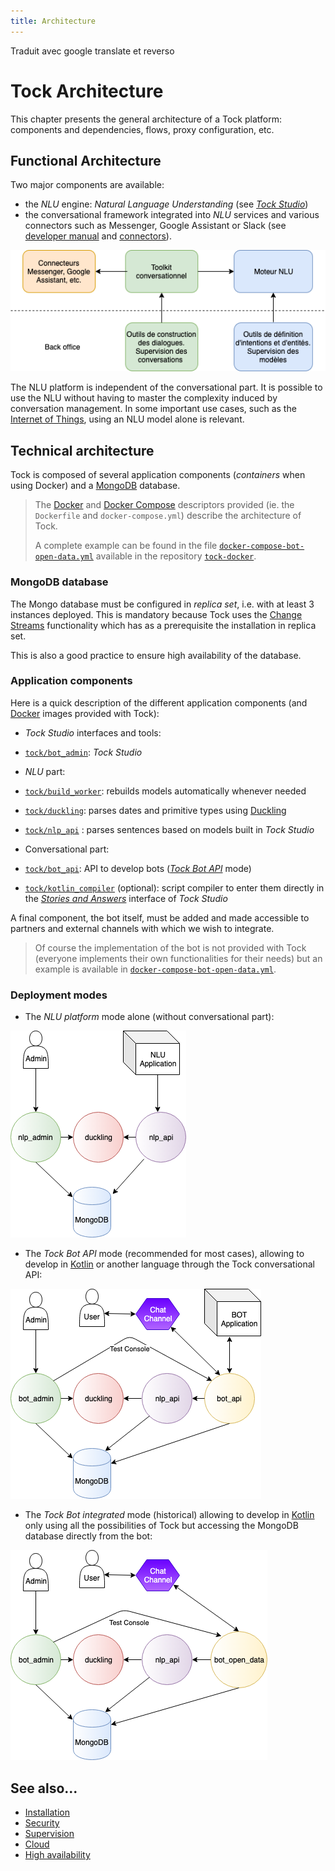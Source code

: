 ```yaml
---
title: Architecture
---
```

<!-->Traduit avec google translate et reverso<!-->
# Tock Architecture

This chapter presents the general architecture of a Tock platform: components and dependencies,
flows, proxy configuration, etc.

## Functional Architecture

Two major components are available:

* the _NLU_ engine: _Natural Language Understanding_ (see [_Tock Studio_](../user/studio.md))
* the conversational framework integrated into _NLU_ services and various connectors such as
Messenger, Google Assistant or Slack (see [developer manual](../dev/modes.md) and [connectors](../user/guides/canaux.md)).

![Tock diagram](../img/tock.png "The different components of Tock")

The NLU platform is independent of the conversational part. It is possible to use the NLU without having to
master the complexity induced by conversation management. In some important use cases, such as the [Internet of Things](https://fr.wikipedia.org/wiki/Internet_des_objets),
using an NLU model alone is relevant.

## Technical architecture

Tock is composed of several application components (_containers_ when using Docker)
and a [MongoDB](https://www.mongodb.com) database.

> The [Docker](https://www.docker.com/) and [Docker Compose](https://docs.docker.com/compose/) descriptors provided
(ie. the `Dockerfile` and `docker-compose.yml`) describe the architecture of Tock.
>
>A complete example can be found in the file [`docker-compose-bot-open-data.yml`](https://github.com/theopenconversationkit/tock-docker/blob/master/docker-compose-bot-open-data.yml)
>available in the repository [`tock-docker`](https://github.com/theopenconversationkit/tock-docker).

### MongoDB database

The Mongo database must be configured in _replica set_, i.e. with at least 3 instances deployed.
This is mandatory because Tock uses the [Change Streams](https://docs.mongodb.com/manual/changeStreams/)
functionality which has as a prerequisite the installation in replica set.

This is also a good practice to ensure high availability of the database.

### Application components

Here is a quick description of the different application components (and [Docker](https://www.docker.com/) images provided
with Tock):

* _Tock Studio_ interfaces and tools:
* [`tock/bot_admin`](https://hub.docker.com/r/tock/bot_admin): _Tock Studio_

* _NLU_ part:
* [`tock/build_worker`](https://hub.docker.com/r/tock/build_worker): rebuilds models automatically whenever needed
* [`tock/duckling`](https://hub.docker.com/r/tock/duckling): parses dates and primitive types using [Duckling](https://duckling.wit.ai)
* [`tock/nlp_api`](https://hub.docker.com/r/tock/nlp_api) : parses sentences based on models
built in _Tock Studio_

* Conversational part:
* [`tock/bot_api`](https://hub.docker.com/r/tock/bot_api): API to develop bots ([_Tock Bot API_](../dev/bot-api.md) mode)
* [`tock/kotlin_compiler`](https://hub.docker.com/r/tock/kotlin_compiler) (optional): script compiler to enter them directly in the [_Stories and Answers_](../user/studio/stories-and-answers.md) interface of _Tock Studio_

A final component, the bot itself, must be added and made accessible to partners and external channels with which
we wish to integrate.

> Of course the implementation of the bot is not provided with Tock (everyone implements their own functionalities for their needs)
>but an example is available in
[`docker-compose-bot-open-data.yml`](https://github.com/theopenconversationkit/tock-docker/blob/master/docker-compose-bot-open-data.yml).

### Deployment modes

- The _NLU platform_ mode alone (without conversational part):

![NLU schema](../img/nlp_api.png "NLU schema")

- The _Tock Bot API_ mode (recommended for most cases), allowing to develop in [Kotlin](https://kotlinlang.org/)
or another language through the Tock conversational API:

![BOT API](../img/bot_api.png "BOT API")

- The _Tock Bot integrated_ mode (historical) allowing to develop in [Kotlin](https://kotlinlang.org/) only
using all the possibilities of Tock but accessing the MongoDB database directly from the bot:

![Bot TOCK](../img/bot_open_data.png "Bot Tock")

## See also...

* [Installation](../admin/installation.md)
* [Security](../../admin/security.md)
* [Supervision](../admin/supervision.md)
* [Cloud](../../admin/cloud.md)
* [High availability](../admin/availability.md)